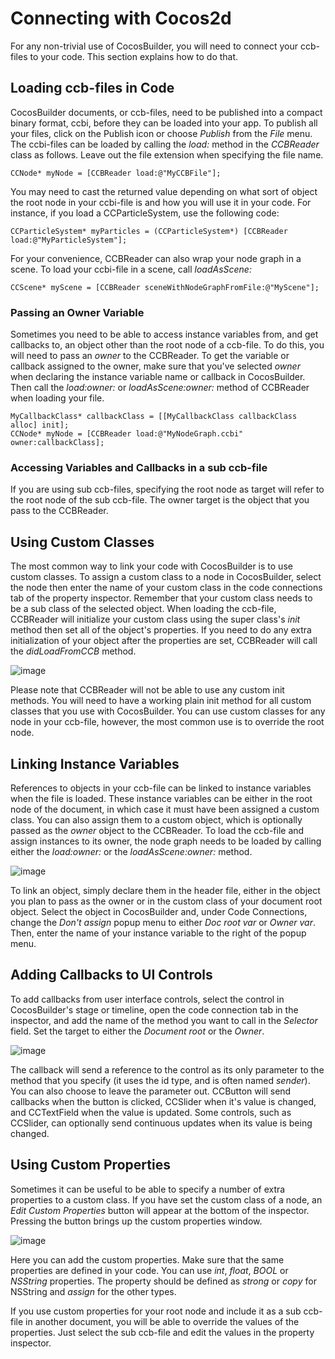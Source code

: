# Connecting with Cocos2d
For any non-trivial use of CocosBuilder, you will need to connect your ccb-files to your code. This section explains how to do that.

## Loading ccb-files in Code
CocosBuilder documents, or ccb-files, need to be published into a compact binary format, ccbi, before they can be loaded into your app. To publish all your files, click on the Publish icon or choose *Publish* from the *File* menu. The ccbi-files can be loaded by calling the *load:* method in the *CCBReader* class as follows. Leave out the file extension when specifying the file name.

    CCNode* myNode = [CCBReader load:@"MyCCBFile"];

You may need to cast the returned value depending on what sort of object the root node in your ccbi-file is and how you will use it in your code. For instance, if you load a CCParticleSystem, use the following code:

    CCParticleSystem* myParticles = (CCParticleSystem*) [CCBReader load:@"MyParticleSystem"];

For your convenience, CCBReader can also wrap your node graph in a scene. To load your ccbi-file in a scene, call *loadAsScene:*

    CCScene* myScene = [CCBReader sceneWithNodeGraphFromFile:@"MyScene"];

### Passing an Owner Variable
Sometimes you need to be able to access instance variables from, and get callbacks to, an object other than the root node of a ccb-file. To do this, you will need to pass an *owner* to the CCBReader. To get the variable or callback assigned to the owner, make sure that you've selected *owner* when declaring the instance variable name or callback in CocosBuilder. Then call the *load:owner:* or *loadAsScene:owner:* method of CCBReader when loading your file.

    MyCallbackClass* callbackClass = [[MyCallbackClass callbackClass alloc] init];
    CCNode* myNode = [CCBReader load:@"MyNodeGraph.ccbi" owner:callbackClass];

### Accessing Variables and Callbacks in a sub ccb-file
If you are using sub ccb-files, specifying the root node as target will refer to the root node of the sub ccb-file. The owner target is the object that you pass to the CCBReader.

## Using Custom Classes
The most common way to link your code with CocosBuilder is to use custom classes. To assign a custom class to a node in CocosBuilder, select the node then enter the name of your custom class in the code connections tab of the property inspector. Remember that your custom class needs to be a sub class of the selected object. When loading the ccb-file, CCBReader will initialize your custom class using the super class's *init* method then set all of the object's properties. If you need to do any extra initialization of your object after the properties are set, CCBReader will call the *didLoadFromCCB* method.

![image](code-1.png?raw=true)

Please note that CCBReader will not be able to use any custom init methods. You will need to have a working plain init method for all custom classes that you use with CocosBuilder. You can use custom classes for any node in your ccb-file, however, the most common use is to override the root node.

## Linking Instance Variables
References to objects in your ccb-file can be linked to instance variables when the file is loaded. These instance variables can be either in the root node of the document, in which case it must have been assigned a custom class. You can also assign them to a custom object, which is optionally passed as the *owner* object to the CCBReader. To load the ccb-file and assign instances to its owner, the node graph needs to be loaded by calling either the *load:owner:* or the *loadAsScene:owner:* method.

![image](code-2.png?raw=true)

To link an object, simply declare them in the header file, either in the object you plan to pass as the owner or in the custom class of your document root object. Select the object in CocosBuilder and, under Code Connections, change the *Don't assign* popup menu to either *Doc root var* or *Owner var*. Then, enter the name of your instance variable to the right of the popup menu.

## Adding Callbacks to UI Controls
To add callbacks from user interface controls, select the control in CocosBuilder's stage or timeline, open the code connection tab in the inspector, and add the name of the method you want to call in the *Selector* field. Set the target to either the *Document root* or the *Owner*.

![image](code-3.png?raw=true)

The callback will send a reference to the control as its only parameter to the method that you specify (it uses the id type, and is often named *sender*). You can also choose to leave the parameter out. CCButton will send callbacks when the button is clicked, CCSlider when it's value is changed, and CCTextField when the value is updated. Some controls, such as CCSlider, can optionally send continuous updates when its value is being changed.

## Using Custom Properties
Sometimes it can be useful to be able to specify a number of extra properties to a custom class. If you have set the custom class of a node, an *Edit Custom Properties* button will appear at the bottom of the inspector. Pressing the button brings up the custom properties window.

![image](4-5.png?raw=true)

Here you can add the custom properties. Make sure that the same properties are defined in your code. You can use *int*, *float*, *BOOL* or *NSString* properties. The property should be defined as *strong* or *copy* for NSString and *assign* for the other types.

If you use custom properties for your root node and include it as a sub ccb-file in another document, you will be able to override the values of the properties. Just select the sub ccb-file and edit the values in the property inspector.

